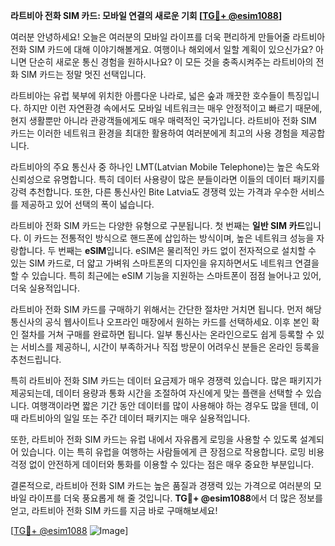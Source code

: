 **라트비아 전화 SIM 카드: 모바일 연결의 새로운 기회 [[TG💪+ @esim1088](https://t.me/s/esim1088)]**

여러분 안녕하세요! 오늘은 여러분의 모바일 라이프를 더욱 편리하게 만들어줄 라트비아 전화 SIM 카드에 대해 이야기해볼게요. 여행이나 해외에서 일할 계획이 있으신가요? 아니면 단순히 새로운 통신 경험을 원하시나요? 이 모든 것을 충족시켜주는 라트비아의 전화 SIM 카드는 정말 멋진 선택입니다.

라트비아는 유럽 북부에 위치한 아름다운 나라로, 넓은 숲과 깨끗한 호수들이 특징입니다. 하지만 이런 자연환경 속에서도 모바일 네트워크는 매우 안정적이고 빠르기 때문에, 현지 생활뿐만 아니라 관광객들에게도 매우 매력적인 국가입니다. 라트비아 전화 SIM 카드는 이러한 네트워크 환경을 최대한 활용하여 여러분에게 최고의 사용 경험을 제공합니다.

라트비아의 주요 통신사 중 하나인 LMT(Latvian Mobile Telephone)는 높은 속도와 신뢰성으로 유명합니다. 특히 데이터 사용량이 많은 분들이라면 이들의 데이터 패키지를 강력 추천합니다. 또한, 다른 통신사인 Bite Latvia도 경쟁력 있는 가격과 우수한 서비스를 제공하고 있어 선택의 폭이 넓습니다.

라트비아 전화 SIM 카드는 다양한 유형으로 구분됩니다. 첫 번째는 **일반 SIM 카드**입니다. 이 카드는 전통적인 방식으로 핸드폰에 삽입하는 방식이며, 높은 네트워크 성능을 자랑합니다. 두 번째는 **eSIM**입니다. eSIM은 물리적인 카드 없이 전자적으로 설치할 수 있는 SIM 카드로, 더 얇고 가벼워 스마트폰의 디자인을 유지하면서도 네트워크 연결을 할 수 있습니다. 특히 최근에는 eSIM 기능을 지원하는 스마트폰이 점점 늘어나고 있어, 더욱 실용적입니다.

라트비아 전화 SIM 카드를 구매하기 위해서는 간단한 절차만 거치면 됩니다. 먼저 해당 통신사의 공식 웹사이트나 오프라인 매장에서 원하는 카드를 선택하세요. 이후 본인 확인 절차를 거쳐 구매를 완료하면 됩니다. 일부 통신사는 온라인으로도 쉽게 등록할 수 있는 서비스를 제공하니, 시간이 부족하거나 직접 방문이 어려우신 분들은 온라인 등록을 추천드립니다.

특히 라트비아 전화 SIM 카드는 데이터 요금제가 매우 경쟁력 있습니다. 많은 패키지가 제공되는데, 데이터 용량과 통화 시간을 조절하여 자신에게 맞는 플랜을 선택할 수 있습니다. 여행객이라면 짧은 기간 동안 데이터를 많이 사용해야 하는 경우도 많을 텐데, 이때 라트비아의 일일 또는 주간 데이터 패키지는 매우 실용적입니다.

또한, 라트비아 전화 SIM 카드는 유럽 내에서 자유롭게 로밍을 사용할 수 있도록 설계되어 있습니다. 이는 특히 유럽을 여행하는 사람들에게 큰 장점으로 작용합니다. 로밍 비용 걱정 없이 안전하게 데이터와 통화를 이용할 수 있다는 점은 매우 중요한 부분입니다.

결론적으로, 라트비아 전화 SIM 카드는 높은 품질과 경쟁력 있는 가격으로 여러분의 모바일 라이프를 더욱 풍요롭게 해 줄 것입니다. **TG💪+ @esim1088**에서 더 많은 정보를 얻고, 라트비아 전화 SIM 카드를 지금 바로 구매해보세요!

[[TG💪+ @esim1088](https://t.me/s/esim1088) ![Image](https://i.postimg.cc/Y0z9fWf4/image.png)]